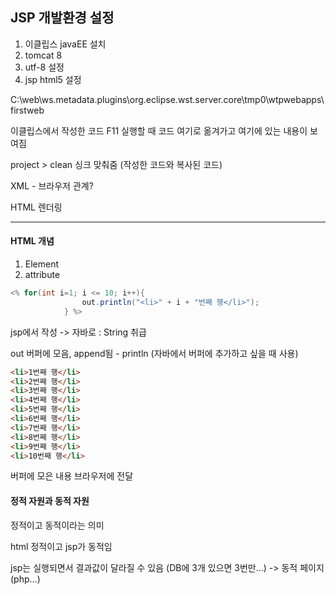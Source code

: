 ## JSP 개발환경 설정

1. 이클립스 javaEE 설치
2. tomcat 8
3. utf-8 설정
4. jsp html5 설정



C:\web\ws\.metadata\.plugins\org.eclipse.wst.server.core\tmp0\wtpwebapps\firstweb

이클립스에서 작성한 코드 F11 실행할 때 코드 여기로 옮겨가고 여기에 있는 내용이 보여짐 

project &gt; clean 싱크 맞춰줌 \(작성한 코드와 복사된 코드\)



XML - 브라우저 관계?

HTML 렌더링

---

#### HTML 개념

1. Element
2. attribute 

```java
<% for(int i=1; i <= 10; i++){
				out.println("<li>" + i + "번째 행</li>");
			} %>
```

jsp에서 작성 -&gt; 자바로 : String 취급

out 버퍼에 모음, append됨 - println \(자바에서 버퍼에 추가하고 싶을 때 사용\)

```html
<li>1번째 행</li>
<li>2번째 행</li>
<li>3번째 행</li>
<li>4번째 행</li>
<li>5번째 행</li>
<li>6번째 행</li>
<li>7번째 행</li>
<li>8번째 행</li>
<li>9번째 행</li>
<li>10번째 행</li>
```

버퍼에 모은 내용 브라우저에 전달



#### 정적 자원과 동적 자원 

정적이고 동적이라는 의미

html 정적이고 jsp가 동적임

jsp는 실행되면서 결과값이 달라질 수 있음 \(DB에 3개 있으면 3번만...\) -&gt; 동적 페이지 \(php...\)





